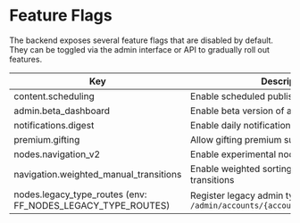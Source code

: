 # Feature Flags

The backend exposes several feature flags that are disabled by default. They can
be toggled via the admin interface or API to gradually roll out features.

| Key | Description |
| --- | ----------- |
| content.scheduling | Enable scheduled publishing for content |
| admin.beta_dashboard | Enable beta version of admin dashboard |
| notifications.digest | Enable daily notifications digest |
| premium.gifting | Allow gifting premium subscriptions |
| nodes.navigation_v2 | Enable experimental node navigation v2 |
| navigation.weighted_manual_transitions | Enable weighted sorting for manual transitions |
| nodes.legacy_type_routes (env: FF_NODES_LEGACY_TYPE_ROUTES) | Register legacy admin type routes under `/admin/accounts/{account_id}/nodes/types/*` |
